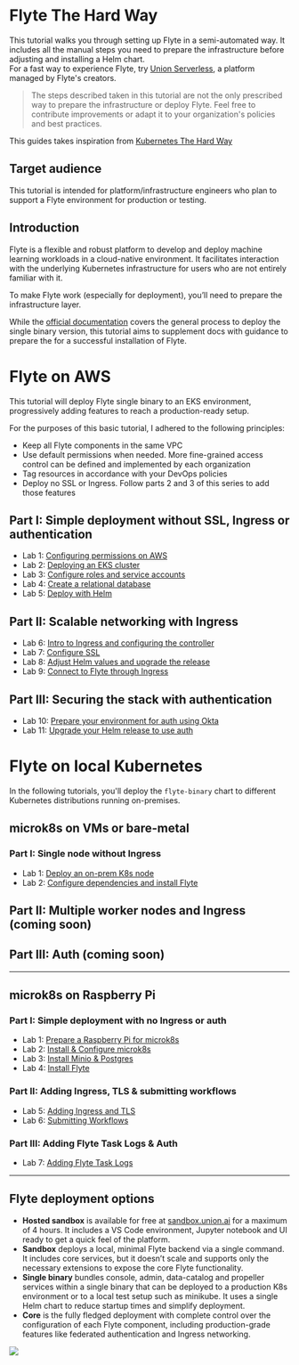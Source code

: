# Flyte The Hard Way 
This tutorial walks you through setting up Flyte in a semi-automated way. It includes all the manual steps you need to prepare the infrastructure before adjusting and installing a Helm chart.     
For a fast way to experience Flyte, try [Union Serverless](https://www.union.ai/#:~:text=time%20to%20market.-,Sign%20up,-Request%20demo), a platform managed by Flyte's creators.

> The steps described taken in this tutorial are not the only prescribed way to prepare the infrastructure or deploy Flyte. Feel free to contribute improvements or adapt it to your organization's policies and best practices.        

This guides takes inspiration from [Kubernetes The Hard Way](https://github.com/kelseyhightower/kubernetes-the-hard-way)
## Target audience
This tutorial is intended for platform/infrastructure engineers who plan to support a Flyte environment for production or testing.

## Introduction
Flyte is a flexible and robust platform to develop and deploy machine learning workloads in a cloud-native environment. It facilitates interaction with the underlying Kubernetes infrastructure for users who are not entirely familiar with it.

To make Flyte work (especially for deployment), you’ll need to prepare the infrastructure layer.   

While the [official documentation](https://docs.flyte.org/en/latest/deployment/deployment/cloud_simple.html) covers the general process to deploy the single binary version, this tutorial aims to supplement docs with guidance to prepare the  for a successful installation of Flyte.


# Flyte on AWS

This tutorial will deploy Flyte single binary to an EKS environment, progressively adding features to reach a production-ready setup.

For the purposes of this basic tutorial, I adhered to the following principles:
- Keep all Flyte components in the same VPC
- Use default permissions when needed. More fine-grained access control can be defined and implemented by each organization
- Tag resources in accordance with your DevOps policies
- Deploy no SSL or Ingress. Follow parts 2 and 3 of this series to add those features 

## Part I: Simple deployment without SSL, Ingress or authentication
- Lab 1: [Configuring permissions on AWS](./docs/aws/01-eks-permissions.md)
- Lab 2: [Deploying an EKS cluster](./docs/aws/02-deploying-eks-cluster.md)
- Lab 3: [Configure roles and service accounts](./docs/aws/03-roles-service-accounts.md)
- Lab 4: [Create a relational database](./docs/aws/04-create-database.md)
- Lab 5: [Deploy with Helm](./docs/aws/05-deploy-with-helm.md) 
## Part II: Scalable networking with Ingress
- Lab 6: [Intro to Ingress and configuring the controller](./docs/aws/06-intro-to-ingress.md)
- Lab 7: [Configure SSL](./docs/aws/07-configure-SSL.md)
- Lab 8: [Adjust Helm values and upgrade the release](./docs/aws/08-adjust-values-upgrade-Helm.md)
- Lab 9: [Connect to Flyte through Ingress](./docs/aws/09-connect-Flyte-ingress.md)

## Part III: Securing the stack with authentication
- Lab 10: [Prepare your environment for auth using Okta](./docs/aws/10-prepare-for-auth.md)
- Lab 11: [Upgrade your Helm release to use auth](./docs/aws/11-upgrade-with-auth.md)

# Flyte on local Kubernetes 

In the following tutorials, you'll deploy the `flyte-binary` chart to different Kubernetes distributions running on-premises.
## microk8s on VMs or bare-metal
### Part I: Single node without Ingress
- Lab 1: [Deploy an on-prem K8s node](docs/on-premises/single-node/001-configure-single-node-k8s.md)
- Lab 2: [Configure dependencies and install Flyte](docs/on-premises/single-node/002-single-node-onprem-install.md)

## Part II: Multiple worker nodes and Ingress (coming soon)

## Part III: Auth (coming soon)
---
## microk8s on Raspberry Pi
### Part I: Simple deployment with no Ingress or auth
- Lab 1: [Prepare a Raspberry Pi for microk8s](docs/on-premises/microk8s/01-preparing-raspberry-pi.md)
- Lab 2: [Install & Configure microk8s](docs/on-premises/microk8s/02-install-configure-microk8s.md)
- Lab 3: [Install Minio & Postgres](docs/on-premises/microk8s/03-deploy-minio-and-postgres.md)
- Lab 4: [Install Flyte](docs/on-premises/microk8s/04-install-flyte.md)
### Part II: Adding Ingress, TLS & submitting workflows
- Lab 5: [Adding Ingress and TLS](docs/on-premises/microk8s/05-add-ingress-and-tls.md)
- Lab 6: [Submitting Workflows](docs/on-premises/microk8s/06-submitting-workflows.md)
### Part III: Adding Flyte Task Logs & Auth
- Lab 7: [Adding Flyte Task Logs](docs/on-premises/microk8s/07-add-flyte-task-logs.md)
---
## Flyte deployment options


- **Hosted sandbox** is available for free at [sandbox.union.ai](https://sandbox.union.ai) for a maximum of 4 hours. It includes a VS Code environment, Jupyter notebook and UI ready to get a quick feel of the platform.
- **Sandbox** deploys a local, minimal Flyte backend via a single command. It includes core services, but it doesn’t scale and supports only the necessary extensions to expose the core Flyte functionality.
- **Single binary** bundles console, admin, data-catalog and propeller services within a single binary that can be deployed to a production K8s environment or to a local test setup such as minikube. It uses a single Helm chart to reduce startup times and simplify deployment.
- **Core** is the fully fledged deployment with complete control over the configuration of each Flyte component, including production-grade features like federated authentication and Ingress networking.
 
<img referrerpolicy="no-referrer-when-downgrade" src="https://static.scarf.sh/a.png?x-pxid=b14e701f-9af4-4b50-a976-a48f14b320c9" />
